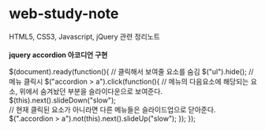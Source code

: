 # web-study-note
HTML5, CSS3, Javascript, jQuery 관련 정리노트
<br><br>
**jquery accordion 아코디언 구현**
<br>

  $(document).ready(function(){
    // 클릭해서 보여줄 요소를 숨김
    $("ul").hide();
    // 메뉴 클릭시 
    $("accordion > a").click(function(){
      // 메뉴의 다음요소에 해당되는 요소, 위에서 숨겨놨던 부분을 슬라이다운으로 보여준다.
      $(this).next().slideDown("slow");    
      // 현재 클릭된 요소가 아니라면 다른 메뉴들은 슬라이드업으로 닫아준다.
      $(".accordion > a").not(this).next().slideUp("slow");
    });
  });



